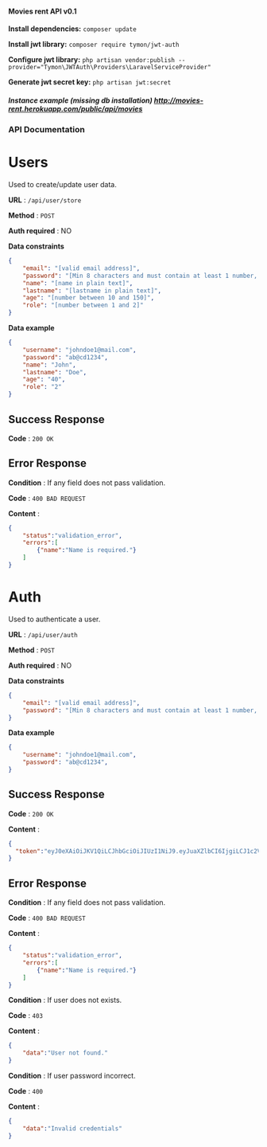 #### Movies rent API v0.1

**Install dependencies:** `composer update`

**Install jwt library:** `composer require tymon/jwt-auth`

**Configure jwt library:** `php artisan vendor:publish --provider="Tymon\JWTAuth\Providers\LaravelServiceProvider"`

**Generate jwt secret key:** `php artisan jwt:secret`

##### **Instance example (missing db installation)** http://movies-rent.herokuapp.com/public/api/movies


### API Documentation
# Users
Used to create/update user data.

**URL** : `/api/user/store`

**Method** : `POST`

**Auth required** : NO

**Data constraints**
```json
{
    "email": "[valid email address]",
    "password": "[Min 8 characters and must contain at least 1 number, 1 symbol]",
    "name": "[name in plain text]",
    "lastname": "[lastname in plain text]",
    "age": "[number between 10 and 150]",
    "role": "[number between 1 and 2]"
}
```
**Data example**
```json
{
    "username": "johndoe1@mail.com",
    "password": "ab@cd1234",
    "name": "John",
    "lastname": "Doe",
    "age": "40",
    "role": "2"    
}
```
## Success Response
**Code** : `200 OK`

## Error Response
**Condition** : If any field does not pass validation.

**Code** : `400 BAD REQUEST`

**Content** :
```json
{
    "status":"validation_error",
    "errors":[
        {"name":"Name is required."}
    ]
}
```
# Auth
Used to authenticate a user.

**URL** : `/api/user/auth`

**Method** : `POST`

**Auth required** : NO

**Data constraints**
```json
{
    "email": "[valid email address]",
    "password": "[Min 8 characters and must contain at least 1 number, 1 symbol]",
}
```
**Data example**
```json
{
    "username": "johndoe1@mail.com",
    "password": "ab@cd1234", 
}
```
## Success Response
**Code** : `200 OK`

**Content** :
```json
{
  "token":"eyJ0eXAiOiJKV1QiLCJhbGciOiJIUzI1NiJ9.eyJuaXZlbCI6IjgiLCJ1c2VyIjo5MiwidXNlcm5hbWUiOiJkZXZfIiwiZnVsbG5hbWUiOiJEZXZfUHJ1ZWJhcyI"
}
```

## Error Response
**Condition** : If any field does not pass validation.

**Code** : `400 BAD REQUEST`

**Content** :
```json
{
    "status":"validation_error",
    "errors":[
        {"name":"Name is required."}
    ]
}
```

**Condition** : If user does not exists.

**Code** : `403`

**Content** :
```json
{
    "data":"User not found."
}
```

**Condition** : If user password incorrect.

**Code** : `400`

**Content** :
```json
{
    "data":"Invalid credentials"
}
```


